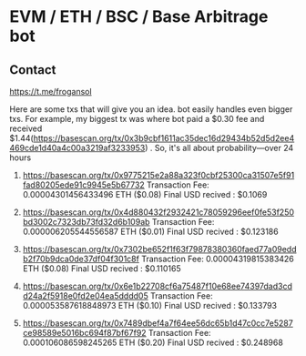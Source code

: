 # EVM / ETH / BSC / Base Arbitrage bot

## Contact
https://t.me/frogansol

Here are some txs that will give you an idea. bot easily handles even bigger txs. For example, my biggest tx was where bot paid a $0.30 fee and received $1.44(https://basescan.org/tx/0x3b9cbf1611ac35dec16d29434b52d5d2ee4469cde1d40a4c00a3219af3233953) . So, it's all about probability—over 24 hours

1. https://basescan.org/tx/0x9775215e2a88a323f0cbf25300ca31507e5f91fad80205ede91c9945e5b67732
Transaction Fee: 0.00004301456433496 ETH ($0.08)
Final USD recived : $0.1069 

2. https://basescan.org/tx/0x4d880432f2932421c78059296eef0fe53f250bd3002c7323db73fd32d6b109ab
Transaction Fee: 0.000006205544556587 ETH ($0.01)
Final USD recived : $0.123186

3. https://basescan.org/tx/0x7302be652f1f63f79878380360faed77a09eddb2f70b9dca0de37df04f301c8f
Transaction Fee: 0.00004319815383426 ETH ($0.08)
Final USD recived : $0.110165

4. https://basescan.org/tx/0x6e1b22708cf6a75487f10e68ee74397dad3cdd24a2f5918e0fd2e04ea5dddd05
Transaction Fee: 0.000053587618848973 ETH ($0.10)
Final USD recived : $0.133793

5. https://basescan.org/tx/0x7489dbef4a7f64ee56dc65b1d47c0cc7e5287ce98589e5016bc694f87bf67f92
Transaction Fee: 0.000106086598245265 ETH ($0.20)
Final USD recived : $0.248968
